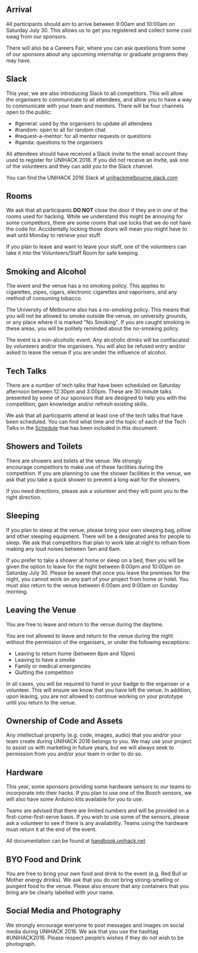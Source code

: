 ## Arrival

All participants should aim to arrive between 9:00am and 10:00am on Saturday
July 30. This allows us to get you registered and collect some cool swag from
our sponsors.

There will also be a Careers Fair, where you can ask questions from some
of our sponsors about any upcoming internship or graduate programs they may
have.

## Slack
This year, we are also introducing Slack to all competitors. This will allow the organisers to communicate to all attendees, and allow you to have a way to communicate with your team and mentors. There will be four channels open to the public:

-	&#35;general: used by the organisers to update all attendees
-	&#35;random: open to all for random chat
-	&#35;request-a-mentor: for all mentor requests or questions
-	&#35;qanda: questions to the organisers

All attendees should have received a Slack invite to the email account they used to register for UNIHACK 2016. If you did not receive an invite, ask one of the volunteers and they can add you to the Slack channel.

You can find the UNIHACK 2016 Slack at [unihackmelbourne.slack.com](unihackmelbourne.slack.com)

## Rooms

We ask that all participants **DO NOT** close the door if they are in one of the rooms used for hacking. While we understand this might be annoying for some competitors, there are some rooms that use locks that we do not have the code for. Accidentally locking those doors will mean you might have to wait until Monday to retrieve your stuff.

If you plan to leave and want to leave your stuff, one of the volunteers can take it into the Volunteers/Staff Room for safe keeping.

## Smoking and Alcohol

The event and the venue has a no smoking policy. This applies to cigarettes, pipes, cigars, electronic cigarettes and vaporisers, and any method of consuming tobacco.

The University of Melbourne also has a no-smoking policy. This means that you will not be allowed to smoke outside the venue, on university grounds, or any place where it is marked "No Smoking". If you are caught smoking in these areas, you will be politely reminded about the no-smoking policy.

The event is a non-alcoholic event. Any alcoholic drinks will be confiscated by volunteers and/or the organisers. You will also be refused entry and/or asked to leave the venue if you are under the influence of alcohol.

## Tech Talks

There are a number of tech talks that have been scheduled on Saturday afternoon between 12:30pm and 3:00pm. These are 30 minute talks presented by some of our sponsors that are designed to help you with the competition, gain knowledge and/or refresh existing skills.

We ask that all participants attend at least one of the tech talks that have been scheduled. You can find what time and the topic of each of the Tech Talks in the [Schedule](schedule.md) that has been included in this document.

## Showers and Toilets

There are showers and toilets at the venue. We strongly encourage competitors to make use of these facilities during the competition. If you are planning to use the shower facilities in the venue, we ask that you take a quick shower to prevent a long wait for the showers.

If you need directions, please ask a volunteer and they will point you to the right direction.

## Sleeping

If you plan to sleep at the venue, please bring your own sleeping bag, pillow and other sleeping equipment. There will be a designated area for people to sleep. We ask that competitors that plan to work late at night to refrain from making any loud noises between 1am and 6am.

If you prefer to take a shower at home or sleep on a bed, then you will be given the option to leave for the night between 8:00pm and 10:00pm on Saturday July 30. Please be aware that once you leave the premises for the night, you cannot work on any part of your project from home or hotel. You must also return to the venue between 6:00am and 9:00am on Sunday morning.

## Leaving the Venue

You are free to leave and return to the venue during the daytime.

You are not allowed to leave and return to the venue during the night without the permission of the organisers, or under the following exceptions:

- Leaving to return home (between 8pm and 10pm)
- Leaving to have a smoke
- Family or medical emergencies
- Quitting the competition

In all cases, you will be required to hand in your badge to the organiser or a volunteer. This will ensure we know that you have left the venue. In addition, upon leaving, you are not allowed to continue working on your prototype until you return to the venue.

## Ownership of Code and Assets

Any intellectual property (e.g. code, images, audio) that you and/or your team
create during UNIHACK 2016 belongs to you. We may use your project to assist us
with marketing in future years, but we will always seek to permission from you
and/or your team in order to do so.

## Hardware

This year, some sponsors providing some hardware sensors to our teams to incorporate into their hacks. If you plan to use one of the Bosch sensors, we will also have some Arduino kits available for you to use.

Teams are advised that there are limited numbers and will be provided on a first-come-first-serve basis. If you wish to use some of the sensors, please ask a volunteer to see if there is any availability. Teams using the hardware must return it at the end of the event.

All documentation can be found at [handbook.unihack.net](../api/hardware.md)


## BYO Food and Drink

You are free to bring your own food and drink to the event (e.g. Red Bull or
Mother energy drinks). We ask that you do not bring strong-smelling or pungent
food to the venue. Please also ensure that any containers that you bring are be
clearly labelled with your name.

## Social Media and Photography

We strongly encourage everyone to post messages and images on social media
during UNIHACK 2016. We ask that you use the hashtag #UNIHACK2016. Please
respect people’s wishes if they do not wish to be photograph.
